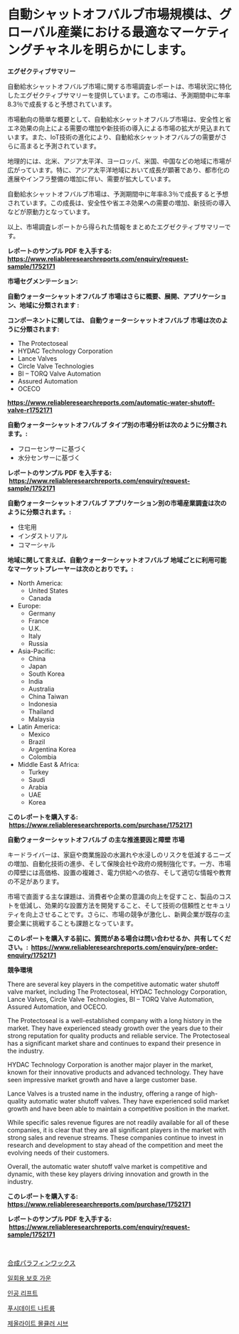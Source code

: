 <p><h1>自動シャットオフバルブ市場規模は、グローバル産業における最適なマーケティングチャネルを明らかにします。</h1></p><p><strong>エグゼクティブサマリー</strong></p>
<p><p>自動給水シャットオフバルブ市場に関する市場調査レポートは、市場状況に特化したエグゼクティブサマリーを提供しています。この市場は、予測期間中に年率8.3％で成長すると予想されています。</p><p>市場動向の簡単な概要として、自動給水シャットオフバルブ市場は、安全性と省エネ効果の向上による需要の増加や新技術の導入による市場の拡大が見込まれています。また、IoT技術の進化により、自動給水シャットオフバルブの需要がさらに高まると予測されています。</p><p>地理的には、北米、アジア太平洋、ヨーロッパ、米国、中国などの地域に市場が広がっています。特に、アジア太平洋地域において成長が顕著であり、都市化の進展やインフラ整備の増加に伴い、需要が拡大しています。</p><p>自動給水シャットオフバルブ市場は、予測期間中に年率8.3％で成長すると予想されています。この成長は、安全性や省エネ効果への需要の増加、新技術の導入などが原動力となっています。</p><p>以上、市場調査レポートから得られた情報をまとめたエグゼクティブサマリーです。</p></p>
<p><strong>レポートのサンプル PDF を入手する: <a href="https://www.reliableresearchreports.com/enquiry/request-sample/1752171">https://www.reliableresearchreports.com/enquiry/request-sample/1752171</a></strong></p>
<p><strong>市場セグメンテーション:</strong></p>
<p><strong> 自動ウォーターシャットオフバルブ 市場はさらに概要、展開、アプリケーション、地域に分類されます :</strong></p>
<p><strong>コンポーネントに関しては、 自動ウォーターシャットオフバルブ 市場は次のように分類されます: &nbsp;</strong></p>
<p><ul><li>The Protectoseal</li><li>HYDAC Technology Corporation</li><li>Lance Valves</li><li>Circle Valve Technologies</li><li>BI – TORQ Valve Automation</li><li>Assured Automation</li><li>OCECO</li></ul></p>
<p><strong><a href="https://www.reliableresearchreports.com/automatic-water-shutoff-valve-r1752171">https://www.reliableresearchreports.com/automatic-water-shutoff-valve-r1752171</a></strong></p>
<p><strong> 自動ウォーターシャットオフバルブ タイプ別の市場分析は次のように分類されます。:</strong></p>
<p><ul><li>フローセンサーに基づく</li><li>水分センサーに基づく</li></ul></p>
<p><strong>レポートのサンプル PDF を入手する: &nbsp;<a href="https://www.reliableresearchreports.com/enquiry/request-sample/1752171">https://www.reliableresearchreports.com/enquiry/request-sample/1752171</a></strong></p>
<p><strong> 自動ウォーターシャットオフバルブ アプリケーション別の市場産業調査は次のように分類されます。:</strong></p>
<p><ul><li>住宅用</li><li>インダストリアル</li><li>コマーシャル</li></ul></p>
<p><strong>地域に関して言えば、自動ウォーターシャットオフバルブ 地域ごとに利用可能なマーケットプレーヤーは次のとおりです。:</strong></p>
<p><ul>
    <li>
        North America:
        <ul>
            <li>United States</li>
            <li>Canada</li>
        </ul>
    </li>
    <li>
        Europe:
        <ul>
            <li>Germany</li>
            <li>France</li>
            <li>U.K.</li>
            <li>Italy</li>
            <li>Russia</li>
        </ul>
    </li>
    <li>
        Asia-Pacific:
        <ul>
            <li>China</li>
            <li>Japan</li>
            <li>South Korea</li>
            <li>India</li>
            <li>Australia</li>
            <li>China Taiwan</li>
            <li>Indonesia</li>
            <li>Thailand</li>
            <li>Malaysia</li>
        </ul>
    </li>
    <li>
        Latin America:
        <ul>
            <li>Mexico</li>
            <li>Brazil</li>
            <li>Argentina Korea</li>
            <li>Colombia</li>
        </ul>
    </li>
    <li>
        Middle East & Africa:
        <ul>
            <li>Turkey</li>
            <li>Saudi</li>
            <li>Arabia</li>
            <li>UAE</li>
            <li>Korea</li>
        </ul>
    </li>
    </ul></p>
<p><strong>このレポートを購入する: &nbsp;<a href="https://www.reliableresearchreports.com/purchase/1752171">https://www.reliableresearchreports.com/purchase/1752171</a></strong></p>
<p><strong>自動ウォーターシャットオフバルブ の主な推進要因と障壁 市場</strong></p>
<p><p>キードライバーは、家庭や商業施設の水漏れや水浸しのリスクを低減するニーズの増加、自動化技術の進歩、そして保険会社や政府の規制強化です。一方、市場の障壁には高価格、設置の複雑さ、電力供給への依存、そして適切な情報や教育の不足があります。</p><p>市場で直面する主な課題は、消費者や企業の意識の向上を促すこと、製品のコストを低減し、効果的な設置方法を開発すること、そして技術の信頼性とセキュリティを向上させることです。さらに、市場の競争が激化し、新興企業が既存の主要企業に挑戦することも課題となっています。</p></p>
<p><strong>このレポートを購入する前に、質問がある場合は問い合わせるか、共有してください。:&nbsp; <a href="https://www.reliableresearchreports.com/enquiry/pre-order-enquiry/1752171">https://www.reliableresearchreports.com/enquiry/pre-order-enquiry/1752171</a></strong></p>
<p><strong>競争環境</strong></p>
<p><p>There are several key players in the competitive automatic water shutoff valve market, including The Protectoseal, HYDAC Technology Corporation, Lance Valves, Circle Valve Technologies, BI – TORQ Valve Automation, Assured Automation, and OCECO.</p><p>The Protectoseal is a well-established company with a long history in the market. They have experienced steady growth over the years due to their strong reputation for quality products and reliable service. The Protectoseal has a significant market share and continues to expand their presence in the industry.</p><p>HYDAC Technology Corporation is another major player in the market, known for their innovative products and advanced technology. They have seen impressive market growth and have a large customer base.</p><p>Lance Valves is a trusted name in the industry, offering a range of high-quality automatic water shutoff valves. They have experienced solid market growth and have been able to maintain a competitive position in the market.</p><p>While specific sales revenue figures are not readily available for all of these companies, it is clear that they are all significant players in the market with strong sales and revenue streams. These companies continue to invest in research and development to stay ahead of the competition and meet the evolving needs of their customers.</p><p>Overall, the automatic water shutoff valve market is competitive and dynamic, with these key players driving innovation and growth in the industry.</p></p>
<p><strong>このレポートを購入する: &nbsp; <a href="https://www.reliableresearchreports.com/purchase/1752171">https://www.reliableresearchreports.com/purchase/1752171</a></strong></p>
<p><strong>レポートのサンプル PDF を入手する: &nbsp;<a href="https://www.reliableresearchreports.com/enquiry/request-sample/1752171">https://www.reliableresearchreports.com/enquiry/request-sample/1752171</a></strong><strong></strong></p>
<p>&nbsp;</p>
<p><p><a href="https://medium.com/@alletty768546/%E5%90%88%E6%88%90%E3%83%91%E3%83%A9%E3%83%95%E3%82%A3%E3%83%B3%E3%83%AF%E3%83%83%E3%82%AF%E3%82%B9%E5%B8%82%E5%A0%B4%E8%AA%BF%E6%9F%BB%E3%83%AC%E3%83%9D%E3%83%BC%E3%83%88-%E3%81%9D%E3%81%AE%E6%AD%B4%E5%8F%B2%E3%81%A82031%E5%B9%B4%E3%81%BE%E3%81%A7%E3%81%AE%E4%BA%88%E6%B8%AC-b49816d10faa">合成パラフィンワックス</a></p><p><a href="https://medium.com/@costelcaramitru2022/%EC%9D%BC%ED%9A%8C%EC%9A%A9-%EB%B3%B4%ED%98%B8-%EA%B0%80%EC%9A%B4-%EC%8B%9C%EC%9E%A5-%EA%B7%9C%EB%AA%A8%EB%8A%94-%EA%B8%80%EB%A1%9C%EB%B2%8C-%EC%82%B0%EC%97%85%EC%97%90%EC%84%9C-%EC%B5%9C%EC%A0%81%EC%9D%98-%EB%A7%88%EC%BC%80%ED%8C%85-%EC%B1%84%EB%84%90%EC%9D%84-%EB%B3%B4%EC%97%AC%EC%A4%8D%EB%8B%88%EB%8B%A4-17567cb9452f">일회용 보호 가운</a></p><p><a href="https://github.com/TimmyMann6767/Market-Research-Report-List-1/blob/main/725398819575.md">인공 리프트</a></p><p><a href="https://medium.com/@hershelkris/%ED%93%A8%EC%8B%9C%EB%8D%B0%EC%9D%B4%ED%8A%B8-%EB%82%98%ED%8A%B8%EB%A5%A8-%EC%8B%9C%EC%9E%A5%EC%9D%80-%EC%8B%9C%EC%9E%A5-%EC%A0%90%EC%9C%A0%EC%9C%A8-%ED%81%AC%EA%B8%B0-%EB%B0%8F-2031%EB%85%84%EA%B9%8C%EC%A7%80-%EC%98%88%EC%83%81%EB%90%9C-%EC%98%88%EC%B8%A1%EC%97%90-%EC%B4%88%EC%A0%90%EC%9D%84-%EB%A7%9E%EC%B6%94%EA%B3%A0-%EC%9E%88%EC%8A%B5%EB%8B%88%EB%8B%A4-50adfcfa5016">푸시데이트 나트륨</a></p><p><a href="https://github.com/JeromeRtyau89966/Market-Research-Report-List-1/blob/main/684025519576.md">제올라이트 몰큘러 시브</a></p></p>